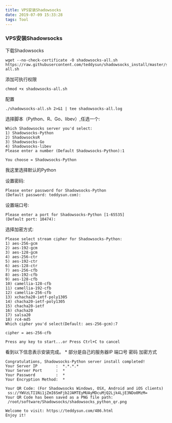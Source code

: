 ```yaml
---
title: VPS安装Shadowsocks
date: 2019-07-09 15:33:28
tags: Tool
---
```


### VPS安装Shadowsocks

下载Shadowsocks
```shell
wget --no-check-certificate -O shadowsocks-all.sh https://raw.githubusercontent.com/teddysun/shadowsocks_install/master/shadowsocks-all.sh
```

添加可执行权限
```shell
chmod +x shadowsocks-all.sh
```

配置
```shell
./shadowsocks-all.sh 2>&1 | tee shadowsocks-all.log
```

<!--more-->

选择脚本（Python、R、Go、libev）,任选一个:
```shell
Which Shadowsocks server you'd select:
1) Shadowsocks-Python
2) ShadowsocksR
3) Shadowsocks-Go
4) Shadowsocks-libev
Please enter a number (Default Shadowsocks-Python):1

You choose = Shadowsocks-Python
```
我这里选择默认的Python

设置密码:
```shell
Please enter password for Shadowsocks-Python
(Default password: teddysun.com):
```

设置端口号:
```shell
Please enter a port for Shadowsocks-Python [1-65535]
(Default port: 10474):
```

选择加密方式:
```shell
Please select stream cipher for Shadowsocks-Python:
1) aes-256-gcm
2) aes-192-gcm
3) aes-128-gcm
4) aes-256-ctr
5) aes-192-ctr
6) aes-128-ctr
7) aes-256-cfb
8) aes-192-cfb
9) aes-128-cfb
10) camellia-128-cfb
11) camellia-192-cfb
12) camellia-256-cfb
13) xchacha20-ietf-poly1305
14) chacha20-ietf-poly1305
15) chacha20-ietf
16) chacha20
17) salsa20
18) rc4-md5
Which cipher you'd select(Default: aes-256-gcm):7

cipher = aes-256-cfb

Press any key to start...or Press Ctrl+C to cancel
```

看到以下信息表示安装完成。 * 部分是自己的服务器IP 端口号 密码 加密方式
```shell
Congratulations, Shadowsocks-Python server install completed!
Your Server IP        :  *.*.*.* 
Your Server Port      :  * 
Your Password         :  * 
Your Encryption Method:  * 

Your QR Code: (For Shadowsocks Windows, OSX, Android and iOS clients)
 ss://YWVzLTI1Ni1jZmI6SmFjb2JAMTEyMUAyMDcuMjQ2Ljk4LjE3NDo0MzM= 
Your QR Code has been saved as a PNG file path:
 /root/software/Shadowsocks/shadowsocks_python_qr.png 

Welcome to visit: https://teddysun.com/486.html
Enjoy it!
```